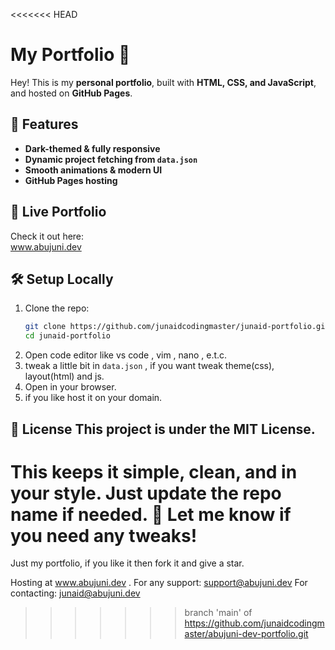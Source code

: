 <<<<<<< HEAD
# My Portfolio 🚀  

Hey! This is my **personal portfolio**, built with **HTML, CSS, and JavaScript**, and hosted on **GitHub Pages**.  

## 🌟 Features  
- **Dark-themed & fully responsive**  
- **Dynamic project fetching from `data.json`**  
- **Smooth animations & modern UI**  
- **GitHub Pages hosting**  

## 🔗 Live Portfolio  
Check it out here:  
www.abujuni.dev  

## 🛠 Setup Locally  
1. Clone the repo:  
   ```bash
   git clone https://github.com/junaidcodingmaster/junaid-portfolio.git
   cd junaid-portfolio
2. Open code editor like vs code , vim , nano , e.t.c.
3. tweak a little bit in `data.json` , if you want tweak theme(css), layout(html) and js.
3. Open in your browser.
4. if you like host it on your domain.

📜 License
This project is under the MIT License.
---
This keeps it **simple, clean, and in your style**. Just update the repo name if needed. 🚀 Let me know if you need any tweaks!
=======
Just my portfolio, if you like it then fork it and give a star.

Hosting at www.abujuni.dev .
For any support: support@abujuni.dev
For contacting: junaid@abujuni.dev
>>>>>>> branch 'main' of https://github.com/junaidcodingmaster/abujuni-dev-portfolio.git
